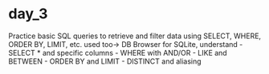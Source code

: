 # day_3
Practice basic SQL queries to retrieve and filter data using SELECT, WHERE, ORDER BY, LIMIT, etc. used too-> DB Browser for SQLite,     understand - SELECT * and specific columns - WHERE with AND/OR - LIKE and BETWEEN - ORDER BY and LIMIT - DISTINCT and aliasing
